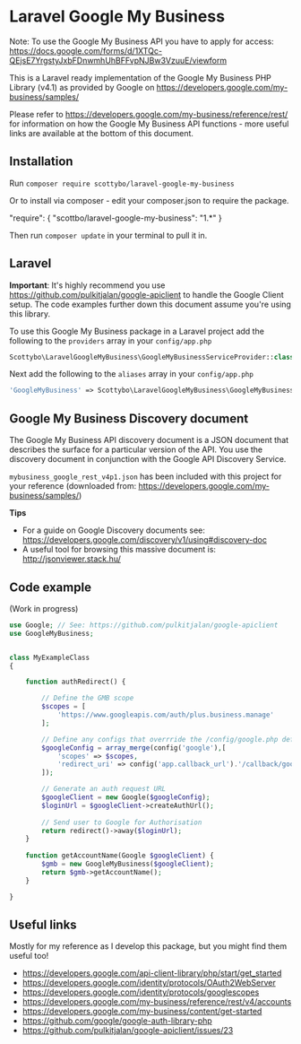 # Laravel Google My Business

Note: To use the Google My Business API you have to apply for access: https://docs.google.com/forms/d/1XTQc-QEjsE7YrgstyJxbFDnwmhUhBFFvpNJBw3VzuuE/viewform

This is a Laravel ready implementation of the Google My Business PHP Library (v4.1) as provided by Google on https://developers.google.com/my-business/samples/

Please refer to https://developers.google.com/my-business/reference/rest/ for information on how the Google My Business API functions - more useful links are available at the bottom of this document.

## Installation

Run `composer require scottybo/laravel-google-my-business`

Or to install via composer - edit your composer.json to require the package.

"require": {
    "scottbo/laravel-google-my-business": "1.*"
}

Then run `composer update` in your terminal to pull it in.



## Laravel

**Important**: It's highly recommend you use https://github.com/pulkitjalan/google-apiclient to handle the Google Client setup. The code examples further down this document assume you're using this library.

To use this Google My Business package in a Laravel project add the following to the `providers` array in your `config/app.php`

```php
Scottybo\LaravelGoogleMyBusiness\GoogleMyBusinessServiceProvider::class,
```

Next add the following to the `aliases` array in your `config/app.php`

```php
'GoogleMyBusiness' => Scottybo\LaravelGoogleMyBusiness\GoogleMyBusiness::class
```

## Google My Business Discovery document

The Google My Business API discovery document is a JSON document that describes the surface for a particular version of the API. You use the discovery document in conjunction with the Google API Discovery Service.

`mybusiness_google_rest_v4p1.json` has been included with this project for your reference (downloaded from: https://developers.google.com/my-business/samples/)

**Tips**
 - For a guide on Google Discovery documents see: https://developers.google.com/discovery/v1/using#discovery-doc
 - A useful tool for browsing this massive document is: http://jsonviewer.stack.hu/


## Code example
 
(Work in progress)

```php
use Google; // See: https://github.com/pulkitjalan/google-apiclient
use GoogleMyBusiness;


class MyExampleClass
{

    function authRedirect() {

        // Define the GMB scope
        $scopes = [
            'https://www.googleapis.com/auth/plus.business.manage'
        ];

        // Define any configs that overrride the /config/google.php defaults from pulkitjalan/google-apiclient
        $googleConfig = array_merge(config('google'),[
            'scopes' => $scopes,
            'redirect_uri' => config('app.callback_url').'/callback/google/mybusiness'
        ]);

        // Generate an auth request URL
        $googleClient = new Google($googleConfig);
        $loginUrl = $googleClient->createAuthUrl();
        
        // Send user to Google for Authorisation
        return redirect()->away($loginUrl);
    }
    
    function getAccountName(Google $googleClient) {
        $gmb = new GoogleMyBusiness($googleClient);
        return $gmb->getAccountName();
    }

}

```


## Useful links

Mostly for my reference as I develop this package, but you might find them useful too!

 - https://developers.google.com/api-client-library/php/start/get_started
 - https://developers.google.com/identity/protocols/OAuth2WebServer
 - https://developers.google.com/identity/protocols/googlescopes
 - https://developers.google.com/my-business/reference/rest/v4/accounts
 - https://developers.google.com/my-business/content/get-started
 - https://github.com/google/google-auth-library-php
 - https://github.com/pulkitjalan/google-apiclient/issues/23
